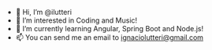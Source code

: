 - 👋 Hi, I’m @ilutteri
- 👀 I’m interested in Coding and Music!
- 🌱 I’m currently learning Angular, Spring Boot and Node.js!
- 📫 You can send me an email to ignaciolutteri@gmail.com
<!---
ilutteri/ilutteri is a ✨ special ✨ repository because its `README.md` (this file) appears on your GitHub profile.
You can click the Preview link to take a look at your changes.
--->
